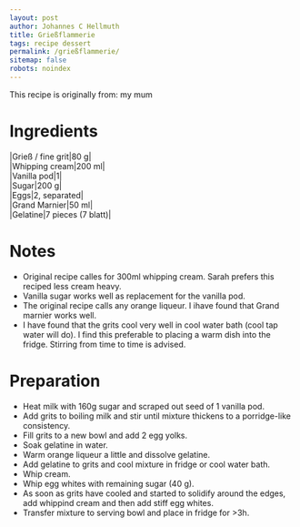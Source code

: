 ```yaml
---
layout: post
author: Johannes C Hellmuth
title: Grießflammerie
tags: recipe dessert
permalink: /grießflammerie/
sitemap: false
robots: noindex
---
```


This recipe is originally from: my mum

# Ingredients

|Grieß / fine grit|80 g|  
|Whipping cream|200 ml|  
|Vanilla pod|1|  
|Sugar|200 g|  
|Eggs|2, separated|    
|Grand Marnier|50 ml|  
|Gelatine|7 pieces (7 blatt)|  

# Notes
* Original recipe calles for 300ml whipping cream. Sarah prefers this reciped less cream heavy.
* Vanilla sugar works well as replacement for the vanilla pod.
* The original recipe calls any orange liqueur. I ihave found that Grand marnier works well.
* I have found that the grits cool very well in cool water bath (cool tap water will do). I find this preferable to placing a warm dish into the fridge. Stirring from time to time is advised.


# Preparation
* Heat milk with 160g sugar and scraped out seed of 1 vanilla pod.
* Add grits to boiling milk and stir until mixture thickens to a porridge-like consistency.
* Fill grits to a new bowl and add 2 egg yolks.
* Soak gelatine in water. 
* Warm orange liqueur a little and dissolve gelatine. 
* Add gelatine to grits and cool mixture in fridge or cool water bath.
* Whip cream.
* Whip egg whites with remaining sugar (40 g).
* As soon as grits have cooled and started to solidify around the edges, add whippind cream and then add stiff egg whites.
* Transfer mixture to serving bowl and place in fridge for >3h.
